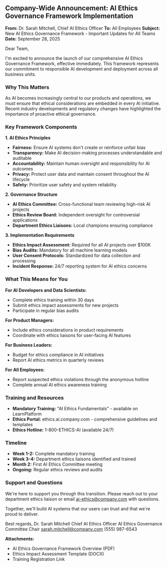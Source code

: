 ## Company-Wide Announcement: AI Ethics Governance Framework Implementation

**From:** Dr. Sarah Mitchell, Chief AI Ethics Officer
**To:** All Employees
**Subject:** New AI Ethics Governance Framework - Important Updates for All Teams
**Date:** September 28, 2025

Dear Team,

I'm excited to announce the launch of our comprehensive AI Ethics Governance Framework, effective immediately. This framework represents our commitment to responsible AI development and deployment across all business units.

### Why This Matters

As AI becomes increasingly central to our products and operations, we must ensure that ethical considerations are embedded in every AI initiative. Recent industry developments and regulatory changes have highlighted the importance of proactive ethical governance.

### Key Framework Components

**1. AI Ethics Principles**
- **Fairness:** Ensure AI systems don't create or reinforce unfair bias
- **Transparency:** Make AI decision-making processes understandable and auditable
- **Accountability:** Maintain human oversight and responsibility for AI outcomes
- **Privacy:** Protect user data and maintain consent throughout the AI lifecycle
- **Safety:** Prioritize user safety and system reliability

**2. Governance Structure**
- **AI Ethics Committee:** Cross-functional team reviewing high-risk AI projects
- **Ethics Review Board:** Independent oversight for controversial applications
- **Department Ethics Liaisons:** Local champions ensuring compliance

**3. Implementation Requirements**
- **Ethics Impact Assessment:** Required for all AI projects over $100K
- **Bias Audits:** Mandatory for all machine learning models
- **User Consent Protocols:** Standardized for data collection and processing
- **Incident Response:** 24/7 reporting system for AI ethics concerns

### What This Means for You

**For AI Developers and Data Scientists:**
- Complete ethics training within 30 days
- Submit ethics impact assessments for new projects
- Participate in regular bias audits

**For Product Managers:**
- Include ethics considerations in product requirements
- Coordinate with ethics liaisons for user-facing AI features

**For Business Leaders:**
- Budget for ethics compliance in AI initiatives
- Report AI ethics metrics in quarterly reviews

**For All Employees:**
- Report suspected ethics violations through the anonymous hotline
- Complete annual AI ethics awareness training

### Training and Resources

- **Mandatory Training:** "AI Ethics Fundamentals" - available on LearnPlatform
- **Ethics Portal:** ethics.ai.company.com - comprehensive guidelines and templates
- **Ethics Hotline:** 1-800-ETHICS-AI (available 24/7)

### Timeline

- **Week 1-2:** Complete mandatory training
- **Week 3-4:** Department ethics liaisons identified and trained
- **Month 2:** First AI Ethics Committee meeting
- **Ongoing:** Regular ethics reviews and audits

### Support and Questions

We're here to support you through this transition. Please reach out to your department ethics liaison or email ai-ethics@company.com with questions.

Together, we'll build AI systems that our users can trust and that we're proud to deliver.

Best regards,
Dr. Sarah Mitchell
Chief AI Ethics Officer
AI Ethics Governance Committee Chair
sarah.mitchell@company.com
(555) 987-6543

**Attachments:**
- AI Ethics Governance Framework Overview (PDF)
- Ethics Impact Assessment Template (DOCX)
- Training Registration Link
